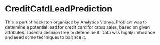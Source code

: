 # CreditCatdLeadPrediction
This is part of hackaton organised by Analytics Vidhya. Problem was to determine a potential lead for credit card for cross sales, based on given attributes. 
I used a decision tree to determine it. 
Data was highly imbalance and need some techniques to balance it.
